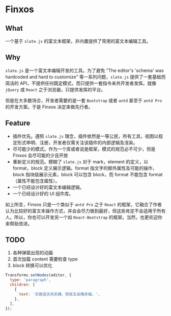 # Finxos

## What

一个基于 `slate.js` 的富文本框架，并内置提供了常用的富文本编辑工具。

## Why

`slate.js` 是一个富文本编辑开发的工具。为了避免 "The editor's 'schema' was hardcoded and hard to customize" 等一系列问题，`slate.js` 提供了一套基础而简洁的 API，不提供任何既定模式，而只提供一套指令来共开发者发挥。就像 `jQuery` 或 `React` 之于浏览器，只提供发挥的平台。

但是在大多数场合，开发者需要的是一套 `Bootstrap` 或者 `antd` 甚至于 `antd Pro` 的开发方案。于是 Finxos 决定来做先行者。

## Feature

- 插件优先。遵照 `slate.js` 理念，插件依然是一等公民，所有工具，视图以规定形式申明、注册，开发者仅需关注该插件的内部逻辑及渲染。
- 尽可能少的模式。作为一个库或者说是框架，模式的规范必不可少，但是 Finxos 会尽可能的少且开放
- 重新定义的规范。模糊了 `slate.js` 对于 mark，element 的定义，以 format，block 定义展示逻辑。format 指文字的额外属性及可能的操作，block 指块级展示元素，block 可以包含 block，而 format 不能包含 format（属性不能包含属性）。
- 一个已经设计好的富文本编辑逻辑。
- 一个已经设计好的 UI 组件库。

如上所言，Finxos 只是一个类似于 `antd Pro` 之于 `React` 的框架，它融合了作者认为比较好的富文本操作方式，并会会尽力做到最好，但这些肯定不会适用于所有人。所以，你也可以开发另一个如 `React-Bootstrap` 的框架。当然，也更欢迎你来帮助改进。




## TODO

1. 各种弹窗出现的动画
2. 首次加载 content 需要检查 type
3. block 转换可以优化
```js
Transforms.setNodes(editor, {
  type: 'paragraph',
  children: [
    {
      text: '天姥连天向天横，势拔五岳掩赤城。',
    },
  ],
});
```
